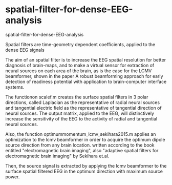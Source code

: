 # spatial-filter-for-dense-EEG-analysis

spatial-filter-for-dense-EEG-analysis

Spatial filters are time-geometry dependent coefficients, applied to the dense EEG signals


The aim of an spatial filter is to increase the EEG spatial resolution for better diagnosis of brain-maps, and to make a virtual sensor for extraction of neural sources on each area of the brain, as is the case for the LCMV beamformer, shown in the paper A robust beamforming approach for early detection of readiness potential with application to brain-computer interface systems.

The functionon scalef.m creates the surface spatial filters in 3 polar directions, called Laplacian as the representative of radial neural sources and tangential electric field as the representative of tangential direction of neural sources. 
The output matrix, applied to the EEG, will distinctively increase the sensitivity of the EEG to 
the activity of radial and tangential neural sources.


Also, the function optimummomentum_lcmv_sekihara2015.m applies an optimization to the lcmv beamformer in order to acquire the optimum dipole source direction from any brain location. written according to the book entitled "electromagnetic brain imaging", also "adaptive spatial filters for electromagnetic brain imaging" by  Sekihara et.al. 

Then, the source signal is extracted by applying the lcmv beamformer to the surface spatial filtered EEG in the optimum direction with maximum source power.


